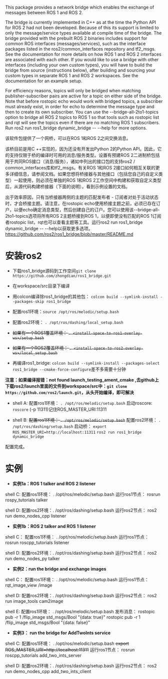 This package provides a network bridge which enables the exchange of messages between ROS 1 and ROS 2.

The bridge is currently implemented in C++ as at the time the Python API for ROS 2 had not been developed. Because of this its support is limited to only the message/service types available at compile time of the bridge. The bridge provided with the prebuilt ROS 2 binaries includes support for common ROS interfaces (messages/services), such as the interface packages listed in the ros2/common_interfaces repository and tf2_msgs. See the documentation for more details on how ROS 1 and ROS 2 interfaces are associated with each other. If you would like to use a bridge with other interfaces (including your own custom types), you will have to build the bridge from source (instructions below), after building and sourcing your custom types in separate ROS 1 and ROS 2 workspaces. See the documentation for an example setup.

For efficiency reasons, topics will only be bridged when matching publisher-subscriber pairs are active for a topic on either side of the bridge. Note that before rostopic echo would work with bridged topics, a subscriber must already exist, in order for echo to determine the message type and then to create its own subscriber. You can use the --bridge-all-2to1-topics option to bridge all ROS 2 topics to ROS 1 so that tools such as rostopic list and rqt will see the topics even if there are no matching ROS 1 subscribers. Run ros2 run ros1_bridge dynamic_bridge -- --help for more options.

该软件包提供了一个网桥，可以在ROS 1和ROS 2之间交换消息。

该桥目前是用C ++实现的，因为还没有开发出Python 2的Python API。因此，它的支持仅限于桥的编译时可用的消息/服务类型。设置有预建ROS 2二进制桥包括用于共同ROS接口（消息/服务），诸如中列出的接口包的支持ros2 / common_interfaces库和tf2_msgs。有关ROS 1和ROS 2接口如何相互关联的更多详细信息，请参阅文档。如果您想将桥接器与其他接口（包括您自己的自定义类型）一起使用，则必须在单独的ROS 1和ROS 2工作空间中构建和获取自定义类型后，从源代码构建桥接器（下面的说明）。看到示例设置的文档。

出于效率原因，只有当桥接器两侧的主题的匹配发布者 - 订阅者对处于活动状态时，才会桥接主题。请注意，在rostopic echo使用桥接主题之前，必须已存在订户，以便echo确定消息类型，然后创建自己的订户。您可以使用该--bridge-all-2to1-topics选项将所有ROS 2主题桥接到ROS 1，以便即使没有匹配的ROS 1订阅者rostopic list，rqt也可以查看主题等工具。运行ros2 run ros1_bridge dynamic_bridge -- --help以获取更多选项。
https://github.com/ros2/ros1_bridge/blob/master/README.md

# 安装ros2
* 下载ros1_bridge源码到工作空间`git clone https://github.com/zhongdian/ros1_bridge.git`

* 在workspace/src目录下编译  
* 用colcon编译除ros1_bridge的其他包：
`colcon build --symlink-install --packages-skip ros1_bridge`

* 配置ros1环境：`source /opt/ros/melodic/setup.bash`

* 配置ros2环境： `. /opt/ros/dashing/local_setup.bash`

* ~~如果有一个ROS1覆盖环境： `. <install-space-to-ros1-overlay-ws>/setup.bash`~~

* ~~如果有一个ROS2覆盖环境： `. <install-space-to-ros2-overlay-ws>/local_setup.bash`~~

* 再编译ros1_bridge: `colcon build --symlink-install --packages-select ros1_bridge --cmake-force-configure`差不多需要十分钟  

**注意：如果编译报错：not found launch_testing_ament_cmake ,去github上下载ros2/launch里面的文件到workspace/src中：`git clone https://github.com/ros2/launch.git`，从头开始编译，即可解决**


* shell A:
配置ros1环境： `. /opt/ros/melodic/setup.bash`
启动roscore: `roscore` (-p 11311)记住ROS_MASTER_URI:11311

* shell B:
~~配置ros1环境： `. /opt/ros/melodic/setup.bash`~~
配置ros2环境： `. /opt/ros/dashing/setup.bash`
启动桥： `export ROS_MASTER_URI=http://localhost:11311`
       `ros2 run ros1_bridge dynamic_bridge`

配置完成。

# 实例
* **实例1a：ROS 1 talker and ROS 2 listener**

shell C:
配置ros1环境： . /opt/ros/melodic/setup.bash
运行ros1节点： rosrun rospy_tutorials talker

shell D:
配置ros2环境：. /opt/ros/dashing/setup.bash
运行ros2节点： ros2 run demo_nodes_cpp listener

* **实例1b：ROS 2 talker and ROS 1 listener**

shell C：
配置ros1环境： . /opt/ros/melodic/setup.bash
运行ros1节点： rosrun roscpp_tutorials listener

shell D:
配置ros2环境：. /opt/ros/dashing/setup.bash
运行ros2节点： ros2 run demo_nodes_py talker

* **实例2：run the bridge and exchange images**

shell C：
配置ros1环境： . /opt/ros/melodic/setup.bash
运行ros1节点： rqt_image_view /image

shell D:
配置ros2环境：. /opt/ros/dashing/setup.bash
运行ros2节点： ros2 run image_tools cam2image

shell E:
配置ros1环境： . /opt/ros/melodic/setup.bash
发布消息： rostopic pub -r 1 /flip_image std_msgs/Bool "{data: true}"
         rostopic pub -r 1 /flip_image std_msgs/Bool "{data: false}"

* **实例3： run the bridge for AddTwoInts service**

shell C:
配置ros1环境： . /opt/ros/melodic/setup.bash
~~export ROS_MASTER_URI=http://localhost:11311~~
运行ros1节点： rosrun roscpp_tutorials add_two_ints_server

shell D:
配置ros2环境：. /opt/ros/dashing/setup.bash
运行ros2节点： ros2 run demo_nodes_cpp add_two_ints_client


